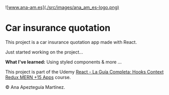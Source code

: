 ![www.ana-am.es](./src/images/ana_am_es-logo.png)

# Car insurance quotation

This project is a car insurance quotation app made with React.

Just started working on the project...

**What I've learned:** Using styled components & more ...

This project is part of the Udemy [React - La Guía Completa: Hooks Context Redux MERN +15 Apps](https://www.udemy.com/course/react-de-principiante-a-experto-creando-mas-de-10-aplicaciones/) course.

© Ana Apezteguía Martínez.
